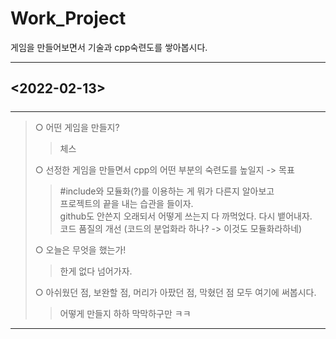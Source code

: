 # Work_Project
게임을 만들어보면서 기술과 cpp숙련도를 쌓아봅시다.

***

## <2022-02-13>

#####
***
> ○ 어떤 게임을 만들지?   
>>체스
>  
> ○ 선정한 게임을 만들면서 cpp의 어떤 부분의 숙련도를 높일지 -> 목표
>>#include와 모듈화(?)를 이용하는 게 뭐가 다른지 알아보고   
>>프로젝트의 끝을 내는 습관을 들이자.   
>>github도 안쓴지 오래되서 어떻게 쓰는지 다 까먹었다. 다시 뱉어내자.   
>>코드 품질의 개선 (코드의 분업화라 하나? -> 이것도 모듈화라하네)   
>   
> ○ 오늘은 무엇을 했는가!   
>>한게 없다 넘어가자.
>   
> ○ 아쉬웠던 점, 보완할 점, 머리가 아팠던 점, 막혔던 점 모두 여기에 써봅시다.   
>>어떻게 만들지 하하 막막하구만 ㅋㅋ
***
